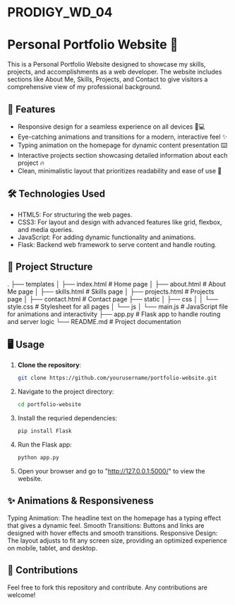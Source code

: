 # PRODIGY_WD_04


# Personal Portfolio Website 🌟
This is a Personal Portfolio Website designed to showcase my skills, projects, and accomplishments as a web developer. The website includes sections like About Me, Skills, Projects, and Contact to give visitors a comprehensive view of my professional background.

## 🚀 Features
- Responsive design for a seamless experience on all devices 📱💻
- Eye-catching animations and transitions for a modern, interactive feel ✨
- Typing animation on the homepage for dynamic content presentation ⌨️
- Interactive projects section showcasing detailed information about each project 🔥
- Clean, minimalistic layout that prioritizes readability and ease of use 🎯

## 🛠️ Technologies Used
- HTML5: For structuring the web pages.
- CSS3: For layout and design with advanced features like grid, flexbox, and media queries.
- JavaScript: For adding dynamic functionality and animations.
- Flask: Backend web framework to serve content and handle routing.

## 📂 Project Structure
.
├── templates
│   ├── index.html     # Home page
│   ├── about.html     # About Me page
│   ├── skills.html    # Skills page
│   ├── projects.html  # Projects page
│   ├── contact.html   # Contact page
├── static
│   ├── css
│   │   └── style.css  # Stylesheet for all pages
│   └── js
│       └── main.js    # JavaScript file for animations and interactivity
├── app.py             # Flask app to handle routing and server logic
└── README.md          # Project documentation


## 🖥️ Usage

1. **Clone the repository**:

   ```bash
   git clone https://github.com/yourusername/portfolio-website.git

2. Navigate to the project directory:
      ```bash
      cd portfolio-website
3. Install the requried dependencies:
      ```bash
      pip install Flask
4. Run the Flask app:
      ```bash
      python app.py
5. Open your browser and go to "http://127.0.0.1:5000/" to view the website.

## ✨ Animations & Responsiveness
Typing Animation: The headline text on the homepage has a typing effect that gives a dynamic feel.
Smooth Transitions: Buttons and links are designed with hover effects and smooth transitions.
Responsive Design: The layout adjusts to fit any screen size, providing an optimized experience on mobile, tablet, and desktop.

## 🤝 Contributions
Feel free to fork this repository and contribute. Any contributions are welcome!
   
